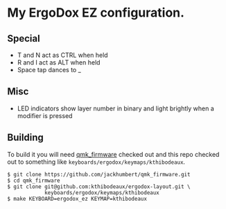 # My ErgoDox EZ configuration.

## Special
* T and N act as CTRL when held
* R and I act as ALT when held
* Space tap dances to _

## Misc
* LED indicators show layer number in binary and light brightly when a modifier
  is pressed

## Building

To build it you will need [qmk_firmware][qmk] checked out and this repo checked
out to something like `keyboards/ergodox/keymaps/kthibodeaux`.

 [qmk]: https://github.com/jackhumbert/qmk_firmware

```
$ git clone https://github.com/jackhumbert/qmk_firmware.git
$ cd qmk_firmware
$ git clone git@github.com:kthibodeaux/ergodox-layout.git \
            keyboards/ergodox/keymaps/kthibodeaux
$ make KEYBOARD=ergodox_ez KEYMAP=kthibodeaux
```
